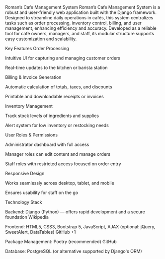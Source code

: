 Roman’s Cafe Management System
Roman’s Cafe Management System is a robust and user-friendly web application built with the Django framework. Designed to streamline daily operations in cafés, this system centralizes tasks such as order processing, inventory control, billing, and user management, enhancing efficiency and accuracy. Developed as a reliable tool for café owners, managers, and staff, its modular structure supports easy customization and scalability.

Key Features
Order Processing

Intuitive UI for capturing and managing customer orders

Real-time updates to the kitchen or barista station

Billing & Invoice Generation

Automatic calculation of totals, taxes, and discounts

Printable and downloadable receipts or invoices

Inventory Management

Track stock levels of ingredients and supplies

Alert system for low inventory or restocking needs

User Roles & Permissions

Administrator dashboard with full access

Manager roles can edit content and manage orders

Staff roles with restricted access focused on order entry

Responsive Design

Works seamlessly across desktop, tablet, and mobile

Ensures usability for staff on the go

Technology Stack

Backend: Django (Python) — offers rapid development and a secure foundation 
Wikipedia

Frontend: HTML5, CSS3, Bootstrap 5, JavaScript, AJAX (optional: jQuery, SweetAlert, DataTables) 
GitHub
+1

Package Management: Poetry (recommended) 
GitHub

Database: PostgreSQL (or alternative supported by Django's ORM)
